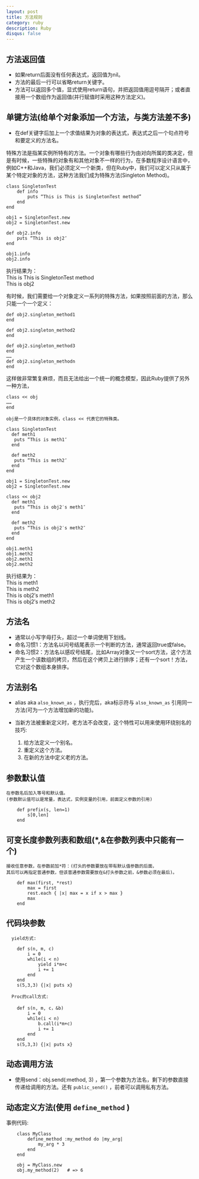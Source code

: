 ```yaml
---
layout: post
title: 方法规则
category: ruby
description: Ruby
disqus: false
---
```


## 方法返回值
* 如果return后面没有任何表达式，返回值为nil。
* 方法的最后一行可以省略return关键字。
* 方法可以返回多个值，显式使用return语句，并把返回值用逗号隔开；或者直接用一个数组作为返回值(并行赋值时采用这种方法定义)。


## 单键方法(给单个对象添加一个方法，与类方法差不多)
* 在def关键字后加上一个求值结果为对象的表达式，表达式之后一个句点符号和要定义的方法名。  

特殊方法是指某实例所特有的方法。一个对象有哪些行为由对向所属的类决定，但是有时候，一些特殊的对象有和其他对象不一样的行为，在多数程序设计语言中，例如C++和Java，我们必须定义一个新类，但在Ruby中，我们可以定义只从属于某个特定对象的方法，这种方法我们成为特殊方法(Singleton Method)。

```
class SingletonTest
    def info
        puts “This is This is SingletonTest method”
    end
end

obj1 = SingletonTest.new
obj2 = SingletonTest.new

def obj2.info
    puts “This is obj2″
end

obj1.info
obj2.info
```

执行结果为：   
This is This is SingletonTest method   
This is obj2   

有时候，我们需要给一个对象定义一系列的特殊方法，如果按照前面的方法，那么只能一个一个定义：   

```
def obj2.singleton_method1
end

def obj2.singleton_method2
end

def obj2.singleton_method3
end
……
def obj2.singleton_methodn
end
```

这样做非常繁复麻烦，而且无法给出一个统一的概念模型，因此Ruby提供了另外一种方法，   

```
class << obj
……
end

obj是一个具体的对象实例，class << 代表它的特殊类。

class SingletonTest
  def meth1
   puts “This is meth1″
  end

  def meth2
   puts “This is meth2″
  end
end

obj1 = SingletonTest.new
obj2 = SingletonTest.new

class << obj2
  def meth1
   puts “This is obj2′s meth1″
  end
 
  def meth2
   puts “This is obj2′s meth2″
  end
end

obj1.meth1
obj1.meth2
obj2.meth1
obj2.meth2
```

执行结果为：   
This is meth1   
This is meth2   
This is obj2′s meth1   
This is obj2′s meth2   


## 方法名
* 通常以小写字母打头，超过一个单词使用下划线。
* 命名习惯1：方法名以问号结尾表示一个判断的方法，通常返回true或false。
* 命名习惯2：方法名以感叹号结尾，比如Array对象又一个sort方法，这个方法产生一个该数组的拷贝，然后在这个拷贝上进行排序；还有一个sort！方法，它对这个数组本身排序。


## 方法别名
* alias aka `also_known_as` ，执行完后，aka标示符与 `also_known_as` 引用同一方法(可为一个方法增加新的功能)。
* 当新方法被重新定义时，老方法不会改变，这个特性可以用来使用环绕别名的技巧:   
   
   1. 给方法定义一个别名。      
   2. 重定义这个方法。   
   3. 在新的方法中定义老的方法。   


## 参数默认值
	在参数名后加入等号和默认值。
	(参数默认值可以是常量，表达式，实例变量的引用，前面定义参数的引用) 

```  
	def prefix(s, len=1)   
		s[0,len]   
	end   
```


## 可变长度参数列表和数组(*,&在参数列表中只能有一个)
	接收任意参数，在参数前加*符：(打头的参数要放在带有默认值参数的后面，
	其后可以再指定普通参数，但该普通参数需要放在&打头参数之前，&参数必须在最后)。   

```
	def max(first, *rest)   
		max = first   
		rest.each { |x| max = x if x > max }   
		max   
	end   
```


## 代码块参数

```
  yield方式:    

	def s(n, m, c)   
		i = 0   
		while(i < n)   
			yield i*m+c   
			i += 1   
		end   
	end    
	s(5,3,3) {|x| puts x}   

  Proc的call方式:   
  
	def s(n, m, c，&b)   
		i = 0   
		while(i < n)   
			b.call(i*m+c)   
			i += 1   
		end   
	end   
	s(5,3,3) {|x| puts x}   
```

## 动态调用方法   
* 使用send：obj.send(:method, 3) ，第一个参数为方法名，剩下的参数直接传递给调用的方法。还有 `public_send()` ，前者可以调用私有方法。   

## 动态定义方法(使用 `define_method` )    
  事例代码:   

```
	class MyClass   
		define_method :my_method do |my_arg|   
			my_arg * 3   
		end   
	end   

	obj = MyClass.new   
	obj.my_method(2)   # => 6    
``` 












